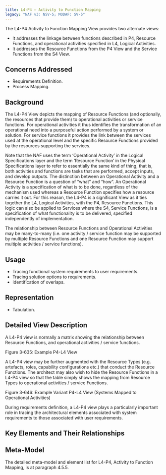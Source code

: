 ```yaml
---
title: L4-P4 – Activity to Function Mapping
legacy: "NAF v3: NSV-5; MODAF: SV-5"
---
```


The L4-P4 Activity to Function Mapping View provides two alternate views:

* It addresses the linkage between functions described in P4, Resource
  Functions, and operational activities specified in L4, Logical Activities.
* It addresses the Resource Functions from the P4 View and the Service
  Functions from the S4 View.

## Concerns Addressed

* Requirements Definition.
* Process Mapping.

## Background

The L4-P4 View depicts the mapping of Resource Functions (and optionally, the
resources that provide them) to operational activities or service functions. For
operational activities it thus identifies the transformation of an operational need into a
purposeful action performed by a system or solution. For service functions it
provides the link between the services used at the operational level and the specific
Resource Functions provided by the resources supporting the services.

Note that the NAF uses the term ‘Operational Activity’ in the Logical Specifications
layer and the term ‘Resource Function’ in the Physical Specifications layer to refer to
essentially the same kind of thing, that is, both activities and functions are tasks that
are performed, accept inputs, and develop outputs. The distinction between an
Operational Activity and a Resource Function is a question of “what” and “how”. An
Operational Activity is a specification of what is to be done, regardless of the
mechanism used whereas a Resource Function specifies how a resource carries it
out. For this reason, the L4-P4 is a significant View as it ties together the L4, Logical
Activities, with the P4, Resource Functions. This logic can also be applied to
Services where the S4, Service Functions, is a specification of what functionality is to
be delivered, specified independently of implementation.

The relationship between Resource Functions and Operational Activities may be
many-to-many (i.e. one activity / service function may be supported by multiple
Resource Functions and one Resource Function may support multiple activities /
service functions).

## Usage

* Tracing functional system requirements to user requirements.
* Tracing solution options to requirements.
* Identification of overlaps.

## Representation

* Tabulation.

## Detailed View Description

A L4-P4 view is normally a matrix showing the relationship between Resource
Functions, and operational activities / service functions.

Figure 3-635: Example P4-L4 View

A L4-P4 view may be further augmented with the Resource Types (e.g. artefacts,
roles, capability configurations etc.) that conduct the Resource Functions. The
architect may also wish to hide the Resource Functions in a L4-P4 view so that the
table simply shows the mapping from Resource Types to operational activities /
service Functions.

Figure 3-646: Example Variant P4-L4 View (Systems Mapped to Operational Activities)

During requirements definition, a L4-P4 view plays a particularly important role in
tracing the architectural elements associated with system requirements to those
associated with user requirements.


## Key Elements and Their Relationships


## Meta-Model

The detailed meta-model and element list for L4-P4, Activity to Function Mapping, is
at paragraph 4.5.5.
